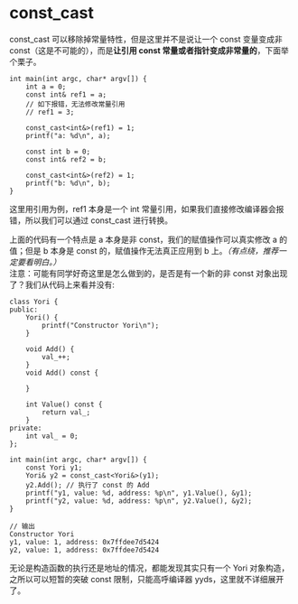 # const_cast
const_cast 可以移除掉常量特性，但是这里并不是说让一个 const 变量变成非 const（这是不可能的），而是**让引用 const 常量或者指针变成非常量的**，下面举个栗子。
```
int main(int argc, char* argv[]) {
    int a = 0;
    const int& ref1 = a;
    // 如下报错，无法修改常量引用
    // ref1 = 3; 

    const_cast<int&>(ref1) = 1;
    printf("a: %d\n", a);

    const int b = 0;
    const int& ref2 = b;

    const_cast<int&>(ref2) = 1;
    printf("b: %d\n", b);
}

```
这里用引用为例，ref1 本身是一个 int 常量引用，如果我们直接修改编译器会报错，所以我们可以通过 const_cast 进行转换。  

上面的代码有一个特点是 a 本身是非 const，我们的赋值操作可以真实修改 a 的值；但是 b 本身是 const 的，赋值操作无法真正应用到 b 上。*（有点绕，推荐一定要看明白。）*  
注意：可能有同学好奇这里是怎么做到的，是否是有一个新的非 const 对象出现了？我们从代码上来看并没有:
```
class Yori {
public:
    Yori() {
        printf("Constructor Yori\n");
    }

    void Add() {
        val_++;
    }
    void Add() const {

    }

    int Value() const {
        return val_;
    }
private:
    int val_ = 0;
};

int main(int argc, char* argv[]) {
    const Yori y1;
    Yori& y2 = const_cast<Yori&>(y1);
    y2.Add(); // 执行了 const 的 Add
    printf("y1, value: %d, address: %p\n", y1.Value(), &y1);
    printf("y2, value: %d, address: %p\n", y2.Value(), &y2);
}

// 输出
Constructor Yori
y1, value: 1, address: 0x7ffdee7d5424
y2, value: 1, address: 0x7ffdee7d5424
```
无论是构造函数的执行还是地址的情况，都能发现其实只有一个 Yori 对象构造，之所以可以短暂的突破 const 限制，只能高呼编译器 yyds，这里就不详细展开了。  